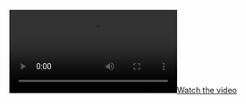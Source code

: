 [![Watch the video](../pokedex3d_demo/src/img/react-app-brave-2022-04-10-13-44-21-n8kj9chq_4Ed74FoO.mp4)](url('../pokedex3d_demo/src/img/react-app-brave-2022-04-10-13-44-21-n8kj9chq_4Ed74FoO.mp4'))

